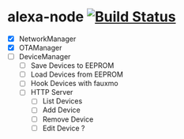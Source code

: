 # alexa-node [![Build Status](https://travis-ci.org/rpidanny/alexa-node.svg?branch=develop)](https://travis-ci.org/rpidanny/alexa-node)

- [x] NetworkManager
- [x] OTAManager
- [ ] DeviceManager
  - [ ] Save Devices to EEPROM
  - [ ] Load Devices from EEPROM
  - [ ] Hook Devices with fauxmo
  - [ ] HTTP Server
    - [ ] List Devices
    - [ ] Add Device
    - [ ] Remove Device
    - [ ] Edit Device ?